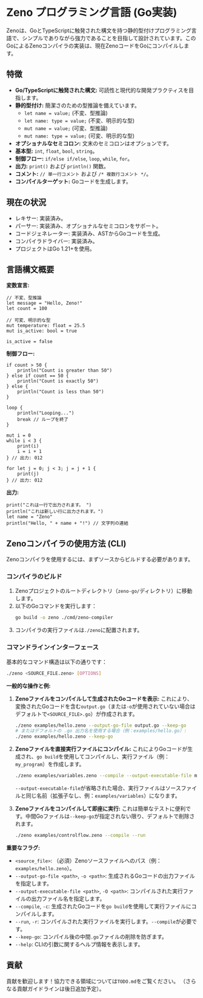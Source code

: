 # Zeno プログラミング言語 (Go実装)

Zenoは、GoとTypeScriptに触発された構文を持つ静的型付けプログラミング言語で、シンプルでありながら強力であることを目指して設計されています。このGoによるZenoコンパイラの実装は、現在ZenoコードをGoにコンパイルします。

## 特徴
- **Go/TypeScriptに触発された構文:** 可読性と現代的な開発プラクティスを目指します。
- **静的型付け:** 簡潔さのための型推論を備えています。
    - `let name = value;` (不変、型推論)
    - `let name: type = value;` (不変、明示的な型)
    - `mut name = value;` (可変、型推論)
    - `mut name: type = value;` (可変、明示的な型)
- **オプショナルなセミコロン:** 文末のセミコロンはオプションです。
- **基本型:** `int`, `float`, `bool`, `string`。
- **制御フロー:** `if/else if/else`, `loop`, `while`, `for`。
- **出力:** `print()` および `println()` 関数。
- **コメント:** `// 単一行コメント` および `/* 複数行コメント */`。
- **コンパイルターゲット:** Goコードを生成します。

## 現在の状況
- レキサー: 実装済み。
- パーサー: 実装済み、オプショナルなセミコロンをサポート。
- コードジェネレーター: 実装済み、ASTからGoコードを生成。
- コンパイラドライバー: 実装済み。
- プロジェクトはGo 1.21+を使用。

## 言語構文概要

**変数宣言:**
```zeno
// 不変、型推論
let message = "Hello, Zeno!"
let count = 100

// 可変、明示的な型
mut temperature: float = 25.5
mut is_active: bool = true

is_active = false
```

**制御フロー:**
```zeno
if count > 50 {
    println("Count is greater than 50")
} else if count == 50 {
    println("Count is exactly 50")
} else {
    println("Count is less than 50")
}

loop {
    println("Looping...")
    break // ループを終了
}

mut i = 0
while i < 3 {
    print(i)
    i = i + 1
} // 出力: 012

for let j = 0; j < 3; j = j + 1 {
    print(j)
} // 出力: 012
```

**出力:**
```zeno
print("これは一行で出力されます。 ")
println("これは新しい行に出力されます。")
let name = "Zeno"
println("Hello, " + name + "!") // 文字列の連結
```

## Zenoコンパイラの使用方法 (CLI)

Zenoコンパイラを使用するには、まずソースからビルドする必要があります。

### コンパイラのビルド
1.  Zenoプロジェクトのルートディレクトリ（`zeno-go/`ディレクトリ）に移動します。
2.  以下のGoコマンドを実行します：
    ```bash
    go build -o zeno ./cmd/zeno-compiler
    ```
3.  コンパイラの実行ファイルは`./zeno`に配置されます。

### コマンドラインインターフェース
基本的なコマンド構造は以下の通りです：
```bash
./zeno <SOURCE_FILE.zeno> [OPTIONS]
```

**一般的な操作と例:**

1.  **Zenoファイルをコンパイルして生成されたGoコードを表示:**
    これにより、変換されたGoコードを含む`output.go`（または`-o`が使用されていない場合はデフォルトで`<SOURCE_FILE>.go`）が作成されます。
    ```bash
    ./zeno examples/hello.zeno --output-go-file output.go --keep-go
    # またはデフォルトの .go 出力名を使用する場合（例：examples/hello.go）:
    ./zeno examples/hello.zeno --keep-go
    ```

2.  **Zenoファイルを直接実行ファイルにコンパイル:**
    これによりGoコードが生成され、`go build`を使用してコンパイルし、実行ファイル（例：`my_program`）を作成します。
    ```bash
    ./zeno examples/variables.zeno --compile --output-executable-file my_program
    ```
    `--output-executable-file`が省略された場合、実行ファイルはソースファイルと同じ名前（拡張子なし、例：`examples/variables`）になります。

3.  **Zenoファイルをコンパイルして即座に実行:**
    これは簡単なテストに便利です。中間Goファイルは`--keep-go`が指定されない限り、デフォルトで削除されます。
    ```bash
    ./zeno examples/controlflow.zeno --compile --run
    ```

**重要なフラグ:**
-   `<source_file>`: （必須）Zenoソースファイルへのパス（例：`examples/hello.zeno`）。
-   `--output-go-file <path>`, `-o <path>`: 生成されるGoコードの出力ファイルを指定します。
-   `--output-executable-file <path>`, `-O <path>`: コンパイルされた実行ファイルの出力ファイル名を指定します。
-   `--compile`, `-c`: 生成されたGoコードを`go build`を使用して実行ファイルにコンパイルします。
-   `--run`, `-r`: コンパイルされた実行ファイルを実行します。`--compile`が必要です。
-   `--keep-go`: コンパイル後の中間`.go`ファイルの削除を防ぎます。
-   `--help`: CLIの引数に関するヘルプ情報を表示します。

## 貢献
貢献を歓迎します！協力できる領域については`TODO.md`をご覧ください。
（さらなる貢献ガイドラインは後日追加予定）。

